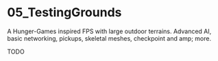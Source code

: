 # 05_TestingGrounds
A Hunger-Games inspired FPS with large outdoor terrains. Advanced AI, basic networking, pickups, skeletal meshes, checkpoint and amp; more.

TODO
